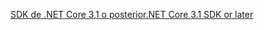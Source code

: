 [<span data-ttu-id="e18fb-101">SDK de .NET Core 3,1 o posterior</span><span class="sxs-lookup"><span data-stu-id="e18fb-101">.NET Core 3.1 SDK or later</span></span>](https://dotnet.microsoft.com/download/dotnet-core/3.1)
